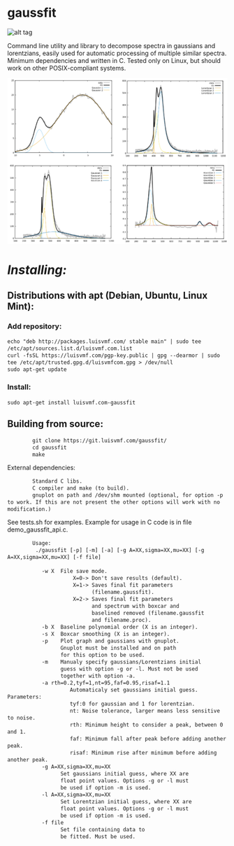 # gaussfit
![alt tag](https://img.shields.io/badge/build-pass-green.svg)

Command line utility and library to decompose spectra in gaussians and lorentzians, easily used for automatic processing of multiple similar spectra. Minimum dependencies and written in C. Tested only on Linux, but should work on other POSIX-compliant systems.

![](screenshots/Examples.png)

# ***Installing:***

## Distributions with apt (Debian, Ubuntu, Linux Mint):
### Add repository:

	echo "deb http://packages.luisvmf.com/ stable main" | sudo tee /etc/apt/sources.list.d/luisvmf.com.list
	curl -fsSL https://luisvmf.com/pgp-key.public | gpg --dearmor | sudo tee /etc/apt/trusted.gpg.d/luisvmfcom.gpg > /dev/null
	sudo apt-get update
### Install:

	sudo apt-get install luisvmf.com-gaussfit
 
## Building from source:
			git clone https://git.luisvmf.com/gaussfit/
   			cd gaussfit
			make

External dependencies:

			Standard C libs.
			C compiler and make (to build).
			gnuplot on path and /dev/shm mounted (optional, for option -p to work. If this are not present the other options will work with no modification.)

See tests.sh for examples. Example for usage in C code is in file demo_gaussfit_api.c.

			Usage:
			 ./gaussfit [-p] [-m] [-a] [-g A=XX,sigma=XX,mu=XX] [-g A=XX,sigma=XX,mu=XX] [-f file]

			   -w X  File save mode.
						 X=0-> Don't save results (default).
						 X=1-> Saves final fit parameters
						       (filename.gaussfit).
						 X=2-> Saves final fit parameters
						       and spectrum with boxcar and
						       baselined removed (filename.gaussfit
						       and filename.proc).
			   -b X  Baseline polynomial order (X is an integer).
			   -s X  Boxcar smoothing (X is an integer).
			   -p    Plot graph and gaussians with gnuplot.
					 Gnuplot must be installed and on path
					 for this option to be used.
			   -m    Manualy specify gaussians/Lorentzians initial
					 guess with option -g or -l. Must not be used
					 together with option -a.
			   -a rth=0.2,tyf=1,nt=95,faf=0.95,risaf=1.1
						Automaticaly set gaussians initial guess. Parameters:
						tyf:0 for gaussian and 1 for lorentzian.
						nt: Noise tolerance, larger means less sensitive to noise.
						rth: Minimum height to consider a peak, between 0 and 1.
						faf: Minimum fall after peak before adding another peak.
						risaf: Minimum rise after minimum before adding another peak.
			   -g A=XX,sigma=XX,mu=XX
					 Set gaussians initial guess, where XX are
					 float point values. Options -g or -l must
					 be used if option -m is used. 
			   -l A=XX,sigma=XX,mu=XX
					 Set Lorentzian initial guess, where XX are
					 float point values. Options -g or -l must
					 be used if option -m is used. 
			   -f file
					 Set file containing data to
					 be fitted. Must be used.


